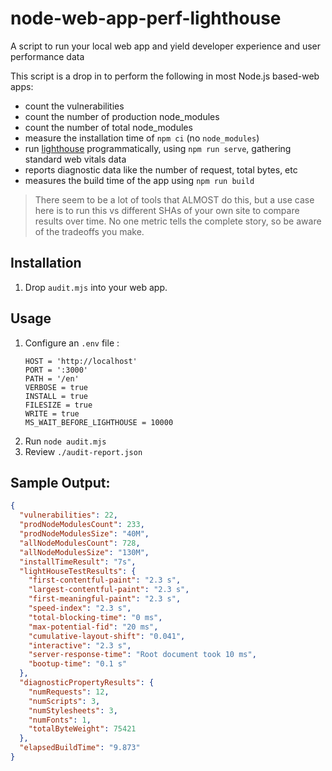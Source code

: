 # node-web-app-perf-lighthouse

A script to run your local web app and yield developer experience and user performance data

This script is a drop in to perform the following in most Node.js based-web apps:

- count the vulnerabilities
- count the number of production node_modules
- count the number of total node_modules
- measure the installation time of `npm ci` (no `node_modules`)
- run [lighthouse](https://www.npmjs.com/package/lighthouse) programmatically, using `npm run serve`, gathering standard web vitals data
- reports diagnostic data like the number of request, total bytes, etc
- measures the build time of the app using `npm run build`

> There seem to be a lot of tools that ALMOST do this, but a use case here is to run this vs different SHAs of your own site to compare results over time. No one metric tells the complete story, so be aware of the tradeoffs you make.

## Installation

1. Drop `audit.mjs` into your web app.

## Usage

1. Configure an `.env` file :
   ```env
   HOST = 'http://localhost'
   PORT = ':3000'
   PATH = '/en'
   VERBOSE = true
   INSTALL = true
   FILESIZE = true
   WRITE = true
   MS_WAIT_BEFORE_LIGHTHOUSE = 10000
   ```
1. Run `node audit.mjs`
1. Review `./audit-report.json`

## Sample Output:

```json
{
  "vulnerabilities": 22,
  "prodNodeModulesCount": 233,
  "prodNodeModulesSize": "40M",
  "allNodeModulesCount": 728,
  "allNodeModulesSize": "130M",
  "installTimeResult": "7s",
  "lightHouseTestResults": {
    "first-contentful-paint": "2.3 s",
    "largest-contentful-paint": "2.3 s",
    "first-meaningful-paint": "2.3 s",
    "speed-index": "2.3 s",
    "total-blocking-time": "0 ms",
    "max-potential-fid": "20 ms",
    "cumulative-layout-shift": "0.041",
    "interactive": "2.3 s",
    "server-response-time": "Root document took 10 ms",
    "bootup-time": "0.1 s"
  },
  "diagnosticPropertyResults": {
    "numRequests": 12,
    "numScripts": 3,
    "numStylesheets": 3,
    "numFonts": 1,
    "totalByteWeight": 75421
  },
  "elapsedBuildTime": "9.873"
}
```
